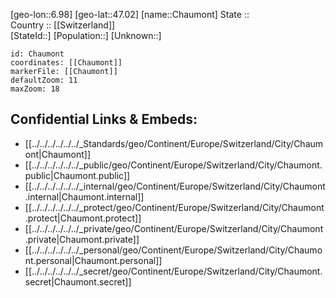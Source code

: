 ﻿---
location: [47.02,6.98] 
mapzoom: [7,12] 
mapmarker: city 
type: City
tags:
- geo/City


SpocWebEntityId: 29564
isDeleted: false
confidential: public

---
[geo-lon::6.98] 
[geo-lat::47.02] 
[name::Chaumont] 
State ::  
Country :: [[Switzerland]]  
[StateId::] 
[Population::] 
[Unknown::] 


```leaflet
id: Chaumont
coordinates: [[Chaumont]] 
markerFile: [[Chaumont]] 
defaultZoom: 11 
maxZoom: 18
```


## Confidential Links & Embeds: 
- [[../../../../../../_Standards/geo/Continent/Europe/Switzerland/City/Chaumont|Chaumont]] 
- [[../../../../../../_public/geo/Continent/Europe/Switzerland/City/Chaumont.public|Chaumont.public]] 
- [[../../../../../../_internal/geo/Continent/Europe/Switzerland/City/Chaumont.internal|Chaumont.internal]] 
- [[../../../../../../_protect/geo/Continent/Europe/Switzerland/City/Chaumont.protect|Chaumont.protect]] 
- [[../../../../../../_private/geo/Continent/Europe/Switzerland/City/Chaumont.private|Chaumont.private]] 
- [[../../../../../../_personal/geo/Continent/Europe/Switzerland/City/Chaumont.personal|Chaumont.personal]] 
- [[../../../../../../_secret/geo/Continent/Europe/Switzerland/City/Chaumont.secret|Chaumont.secret]] 
